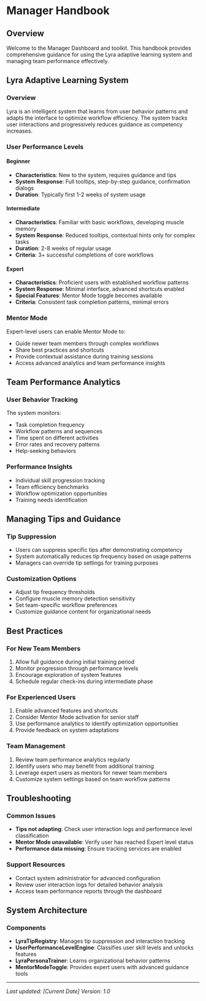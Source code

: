 # Manager Handbook

## Overview
Welcome to the Manager Dashboard and toolkit. This handbook provides comprehensive guidance for using the Lyra adaptive learning system and managing team performance effectively.

## Lyra Adaptive Learning System

### Overview
Lyra is an intelligent system that learns from user behavior patterns and adapts the interface to optimize workflow efficiency. The system tracks user interactions and progressively reduces guidance as competency increases.

### User Performance Levels

#### Beginner
- **Characteristics**: New to the system, requires guidance and tips
- **System Response**: Full tooltips, step-by-step guidance, confirmation dialogs
- **Duration**: Typically first 1-2 weeks of system usage

#### Intermediate  
- **Characteristics**: Familiar with basic workflows, developing muscle memory
- **System Response**: Reduced tooltips, contextual hints only for complex tasks
- **Duration**: 2-8 weeks of regular usage
- **Criteria**: 3+ successful completions of core workflows

#### Expert
- **Characteristics**: Proficient users with established workflow patterns
- **System Response**: Minimal interface, advanced shortcuts enabled
- **Special Features**: Mentor Mode toggle becomes available
- **Criteria**: Consistent task completion patterns, minimal errors

### Mentor Mode

Expert-level users can enable Mentor Mode to:
- Guide newer team members through complex workflows
- Share best practices and shortcuts
- Provide contextual assistance during training sessions
- Access advanced analytics and team performance insights

## Team Performance Analytics

### User Behavior Tracking
The system monitors:
- Task completion frequency
- Workflow patterns and sequences
- Time spent on different activities
- Error rates and recovery patterns
- Help-seeking behaviors

### Performance Insights
- Individual skill progression tracking
- Team efficiency benchmarks
- Workflow optimization opportunities
- Training needs identification

## Managing Tips and Guidance

### Tip Suppression
- Users can suppress specific tips after demonstrating competency
- System automatically reduces tip frequency based on usage patterns
- Managers can override tip settings for training purposes

### Customization Options
- Adjust tip frequency thresholds
- Configure muscle memory detection sensitivity
- Set team-specific workflow preferences
- Customize guidance content for organizational needs

## Best Practices

### For New Team Members
1. Allow full guidance during initial training period
2. Monitor progression through performance levels
3. Encourage exploration of system features
4. Schedule regular check-ins during intermediate phase

### For Experienced Users
1. Enable advanced features and shortcuts
2. Consider Mentor Mode activation for senior staff
3. Use performance analytics to identify optimization opportunities
4. Provide feedback on system adaptations

### Team Management
1. Review team performance analytics regularly
2. Identify users who may benefit from additional training
3. Leverage expert users as mentors for newer team members
4. Customize system settings based on team workflow patterns

## Troubleshooting

### Common Issues
- **Tips not adapting**: Check user interaction logs and performance level classification
- **Mentor Mode unavailable**: Verify user has reached Expert level status
- **Performance data missing**: Ensure tracking services are enabled

### Support Resources
- Contact system administrator for advanced configuration
- Review user interaction logs for detailed behavior analysis
- Access team performance reports through the dashboard

## System Architecture

### Components
- **LyraTipRegistry**: Manages tip suppression and interaction tracking
- **UserPerformanceLevelEngine**: Classifies user skill levels and unlocks features
- **LyraPersonaTrainer**: Learns organizational behavior patterns
- **MentorModeToggle**: Provides expert users with advanced guidance tools

---

*Last updated: [Current Date]*
*Version: 1.0*